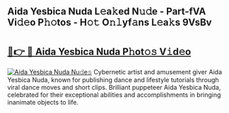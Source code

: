 ## Aida Yesbica Nuda L𝚎a𝚔ed N𝚞𝚍e - Part-fVA Vi𝚍𝚎o P𝚑𝚘tos - H𝚘𝚝 O𝚗𝚕yf𝚊ns L𝚎a𝚔s 9VsBv

# <h2><a href="http://kfe7rp2.oniu.top/?m=Aida+Yesbica+Nuda">🔗👉 🔴 Aida Yesbica Nuda P𝚑ot𝚘𝚜 V𝚒d𝚎o</a></h2>

[![Aida Yesbica Nuda Nu𝚍e𝚜](https://i.imgur.com/0qMVB7G.gif)](http://kfe7rp2.oniu.top/?m=Aida+Yesbica+Nuda)
Cybernetic artist and amusement giver Aida Yesbica Nuda, known for publishing dance and lifestyle tutorials through viral dance moves and short clips. Brilliant puppeteer Aida Yesbica Nuda, celebrated for their exceptional abilities and accomplishments in bringing inanimate objects to life.  
